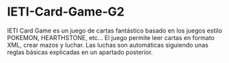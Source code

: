 # IETI-Card-Game-G2
IETI Card Game es un juego de cartas fantástico basado en los juegos estilo POKEMON, HEARTHSTONE, etc... El juego permite leer cartas en formato XML, crear mazos y luchar. Las luchas son automáticas siguiendo unas reglas básicas explicadas en un apartado posterior.
